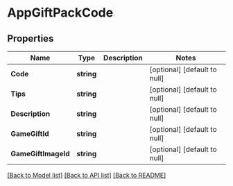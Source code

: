 # AppGiftPackCode

## Properties
Name | Type | Description | Notes
------------ | ------------- | ------------- | -------------
**Code** | **string** |  | [optional] [default to null]
**Tips** | **string** |  | [optional] [default to null]
**Description** | **string** |  | [optional] [default to null]
**GameGiftId** | **string** |  | [optional] [default to null]
**GameGiftImageId** | **string** |  | [optional] [default to null]

[[Back to Model list]](../README.md#documentation-for-models) [[Back to API list]](../README.md#documentation-for-api-endpoints) [[Back to README]](../README.md)


